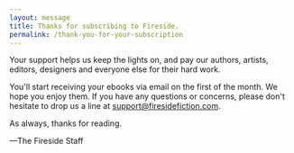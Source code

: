 ```yaml
---
layout: message
title: Thanks for subscribing to Fireside.
permalink: /thank-you-for-your-subscription
---
```

Your support helps us keep the lights on, and pay our authors, artists, editors, designers and everyone else for their hard work.

You'll start receiving your ebooks via email on the first of the month. We hope you enjoy them. If you have any questions or concerns, please don't hesitate to drop us a line at [support@firesidefiction.com](mailto:support@firesidefiction.com).

As always, thanks for reading.

—The Fireside Staff
